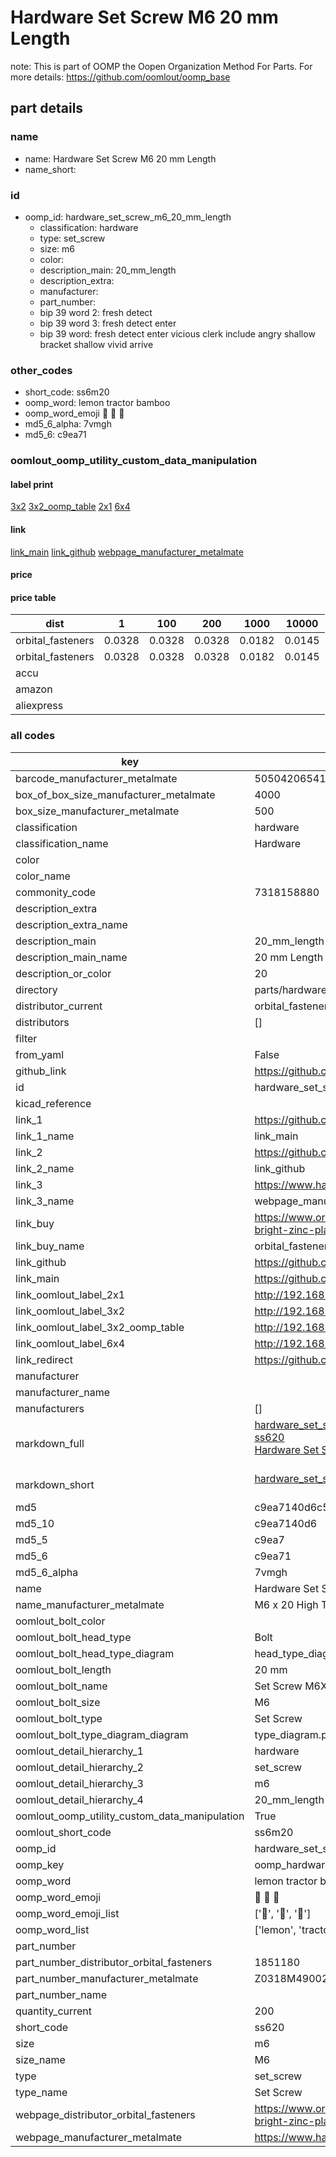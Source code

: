 # Hardware Set Screw M6 20 mm Length  

note: This is part of OOMP the Oopen Organization Method For Parts. For more details: https://github.com/oomlout/oomp_base

##  part details
  







### name
* name: Hardware Set Screw M6 20 mm Length
* name_short: 
### id
* oomp_id: hardware_set_screw_m6_20_mm_length
  * classification: hardware
  * type: set_screw
  * size: m6
  * color: 
  * description_main: 20_mm_length
  * description_extra: 
  * manufacturer: 
  * part_number: 
  * bip 39 word 2: fresh detect
  * bip 39 word 3: fresh detect enter
  * bip 39 word: fresh detect enter vicious clerk include angry shallow bracket shallow vivid arrive

### other_codes
* short_code: ss6m20
* oomp_word: lemon tractor bamboo
* oomp_word_emoji :lemon: :tractor: :bamboo:
* md5_6_alpha: 7vmgh
* md5_6: c9ea71






### oomlout_oomp_utility_custom_data_manipulation
#### label print
[3x2](http://192.168.1.245:1112/?label=oomp%207vmgh)
[3x2_oomp_table](http://192.168.1.108:1112/?label=oomp%207vmgh)
[2x1](http://192.168.1.242:1112/?label=oomp%207vmgh)
[6x4](http://192.168.1.55:1112/?label=oomp%207vmgh)    

#### link

[link_main](https://github.com/oomlout/oomlout_oomp_version_1_messy/tree/main/parts/hardware_set_screw_m6_20_mm_length) [link_github](https://github.com/oomlout/oomlout_oomp_version_1_messy/tree/main/parts/hardware_set_screw_m6_20_mm_length) [webpage_manufacturer_metalmate](https://www.harclob2b.com/m6-x-20-high-tensile-set-gr-8-8-zinc-plated-metalm-z0318m490020)                            

#### price

#### price table
| dist | 1 | 100 | 200 | 1000 | 10000 |
|------|---|-----|-----|------|-------|
| orbital_fasteners | 0.0328 | 0.0328 | 0.0328 | 0.0182 | 0.0145 |
| orbital_fasteners | 0.0328 | 0.0328 | 0.0328 | 0.0182 | 0.0145 | 
| accu |  |  |  |  |  | 
| amazon |  |  |  |  |  | 
| aliexpress |  |  |  |  |  | 














### all codes 
| key | value |  
| --- | --- |  
| barcode_manufacturer_metalmate | 5050420654166 |  
| box_of_box_size_manufacturer_metalmate | 4000 |  
| box_size_manufacturer_metalmate | 500 |  
| classification | hardware |  
| classification_name | Hardware |  
| color |  |  
| color_name |  |  
| commonity_code | 7318158880 |  
| description_extra |  |  
| description_extra_name |  |  
| description_main | 20_mm_length |  
| description_main_name | 20 mm Length |  
| description_or_color | 20 |  
| directory | parts/hardware_set_screw_m6_20_mm_length |  
| distributor_current | orbital_fasteners |  
| distributors | [] |  
| filter |  |  
| from_yaml | False |  
| github_link | https://github.com/oomlout/oomlout_oomp_part_src/tree/main/parts/hardware_set_screw_m6_20_mm_length |  
| id | hardware_set_screw_m6_20_mm_length |  
| kicad_reference |  |  
| link_1 | https://github.com/oomlout/oomlout_oomp_version_1_messy/tree/main/parts/hardware_set_screw_m6_20_mm_length |  
| link_1_name | link_main |  
| link_2 | https://github.com/oomlout/oomlout_oomp_version_1_messy/tree/main/parts/hardware_set_screw_m6_20_mm_length |  
| link_2_name | link_github |  
| link_3 | https://www.harclob2b.com/m6-x-20-high-tensile-set-gr-8-8-zinc-plated-metalm-z0318m490020 |  
| link_3_name | webpage_manufacturer_metalmate |  
| link_buy | https://www.orbitalfasteners.co.uk/products/m6-x-20-hexagon-head-set-screws-high-tensile-grade-8-8-bright-zinc-plated |  
| link_buy_name | orbital_fasteners |  
| link_github | https://github.com/oomlout/oomlout_oomp_version_1_messy/tree/main/parts/hardware_set_screw_m6_20_mm_length |  
| link_main | https://github.com/oomlout/oomlout_oomp_version_1_messy/tree/main/parts/hardware_set_screw_m6_20_mm_length |  
| link_oomlout_label_2x1 | http://192.168.1.242:1112/?label=oomp%207vmgh |  
| link_oomlout_label_3x2 | http://192.168.1.245:1112/?label=oomp%207vmgh |  
| link_oomlout_label_3x2_oomp_table | http://192.168.1.108:1112/?label=oomp%207vmgh |  
| link_oomlout_label_6x4 | http://192.168.1.55:1112/?label=oomp%207vmgh |  
| link_redirect | https://github.com/oomlout/oomlout_oomp_version_1_messy/tree/main/parts/hardware_set_screw_m6_20_mm_length |  
| manufacturer |  |  
| manufacturer_name |  |  
| manufacturers | [] |  
| markdown_full | [hardware_set_screw_m6_20_mm_length](none)<br>[ss620](none)<br>[Hardware Set Screw M6 20 Mm Length](none)<br><br> |  
| markdown_short | [hardware_set_screw_m6_20_mm_length](none)<br><br> |  
| md5 | c9ea7140d6c5011dc9953f3896cf1ae6 |  
| md5_10 | c9ea7140d6 |  
| md5_5 | c9ea7 |  
| md5_6 | c9ea71 |  
| md5_6_alpha | 7vmgh |  
| name | Hardware Set Screw M6 20 mm Length |  
| name_manufacturer_metalmate | M6 x 20 High Tensile Set Gr 8.8 Zinc Plated Metalmate DIN 933 (ISO 4017) |  
| oomlout_bolt_color |  |  
| oomlout_bolt_head_type | Bolt |  
| oomlout_bolt_head_type_diagram | head_type_diagram.png |  
| oomlout_bolt_length | 20 mm |  
| oomlout_bolt_name | Set Screw M6X20 mm  (Bolt) |  
| oomlout_bolt_size | M6 |  
| oomlout_bolt_type | Set Screw |  
| oomlout_bolt_type_diagram_diagram | type_diagram.png |  
| oomlout_detail_hierarchy_1 | hardware |  
| oomlout_detail_hierarchy_2 | set_screw |  
| oomlout_detail_hierarchy_3 | m6 |  
| oomlout_detail_hierarchy_4 | 20_mm_length |  
| oomlout_oomp_utility_custom_data_manipulation | True |  
| oomlout_short_code | ss6m20 |  
| oomp_id | hardware_set_screw_m6_20_mm_length |  
| oomp_key | oomp_hardware_set_screw_m6_20_mm_length |  
| oomp_word | lemon tractor bamboo |  
| oomp_word_emoji | :lemon: :tractor: :bamboo: |  
| oomp_word_emoji_list | [':lemon:', ':tractor:', ':bamboo:'] |  
| oomp_word_list | ['lemon', 'tractor', 'bamboo'] |  
| part_number |  |  
| part_number_distributor_orbital_fasteners | 1851180 |  
| part_number_manufacturer_metalmate | Z0318M490020 |  
| part_number_name |  |  
| quantity_current | 200 |  
| short_code | ss620 |  
| size | m6 |  
| size_name | M6 |  
| type | set_screw |  
| type_name | Set Screw |  
| webpage_distributor_orbital_fasteners | https://www.orbitalfasteners.co.uk/products/m6-x-20-hexagon-head-set-screws-high-tensile-grade-8-8-bright-zinc-plated |  
| webpage_manufacturer_metalmate | https://www.harclob2b.com/m6-x-20-high-tensile-set-gr-8-8-zinc-plated-metalm-z0318m490020 |  
